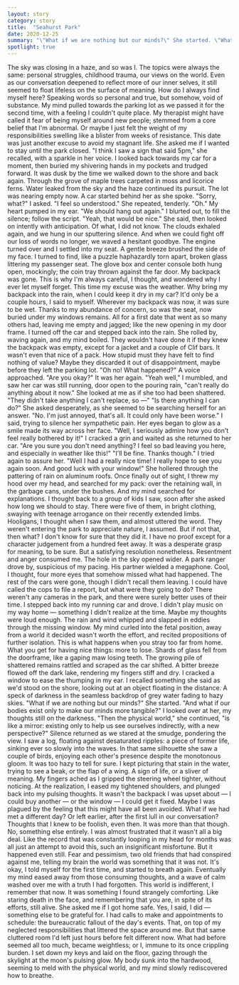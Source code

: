 ```yaml
---
layout: story
category: story
title:  "Seahurst Park"
date: 2020-12-25
summary: "\"What if we are nothing but our minds?\" She started. \"What if our bodies exist only to make our minds more tangible, and...\""
spotlight: true
---
```


The sky was closing in a haze, and so was I.
	The topics were always the same: personal struggles, childhood trauma, our views on the world. Even as our conversation deepened to reflect more of our inner selves, it still seemed to float lifeless on the surface of meaning. How do I always find myself here? Speaking words so personal and true, but somehow, void of substance.
	My mind pulled towards the parking lot as we passed it for the second time, with a feeling I couldn't quite place. My therapist might have called it fear of being myself around new people; stemmed from a core belief that I'm abnormal. Or maybe I just felt the weight of my responsibilities swelling like a blister from weeks of resistance. This date was just another excuse to avoid my stagnant life.
	She asked me if I wanted to stay until the park closed. "I think I saw a sign that said 5pm," she recalled, with a sparkle in her voice.
	I looked back towards my car for a moment, then buried my shivering hands in my pockets and trudged forward.
	It was dusk by the time we walked down to the shore and back again. Through the grove of maple trees carpeted in moss and licorice ferns. Water leaked from the sky and the haze continued its pursuit. The lot was nearing empty now.
	A car started behind her as she spoke.
	"Sorry, what?" I asked.
	"I feel so understood." She repeated, tenderly.
	"Oh." My heart pumped in my ear. "We should hang out again." I blurted out, to fill the silence; follow the script.
	"Yeah, that would be nice." She said, then looked on intently with anticipation. Of what, I did not know.
	The clouds exhaled again, and we hung in our sputtering silence. And when we could fight off our loss of words no longer, we waved a hesitant goodbye. The engine turned over and I settled into my seat.
	A gentle breeze brushed the side of my face. I turned to find, like a puzzle haphazardly torn apart, broken glass littering my passenger seat. The glove box and center console both hung open, mockingly; the coin tray thrown against the far door. My backpack was gone.
	This is why I'm always careful, I thought, and wondered why I ever let myself forget. This time my excuse was the weather. Why bring my backpack into the rain, when I could keep it dry in my car? It'd only be a couple hours, I said to myself.
	Wherever my backpack was now, it was sure to be wet. Thanks to my abundance of concern, so was the seat, now buried under my windows remains. All for a first date that went as so many others had, leaving me empty and jagged; like the new opening in my door frame.
	I turned off the car and stepped back into the rain. She rolled by, waving again, and my mind boiled.
	They wouldn't have done it if they knew the backpack was empty, except for a jacket and a couple of Clif bars. It wasn't even that nice of a pack. How stupid must they have felt to find nothing of value? Maybe they discarded it out of disappointment, maybe before they left the parking lot.
	"Oh no! What happened?" A voice approached. "Are you okay?"
	It was her again.
	"Yeah well," I mumbled, and saw her car was still running, door open to the pouring rain, "can't really do anything about it now."
	She looked at me as if she too had been shattered.
	"They didn't take anything I can't replace, so —"
	"Is there anything I can do?" She asked desperately, as she seemed to be searching herself for an answer.
	"No. I'm just annoyed, that's all. It could only have been worse." I said, trying to silence her sympathetic pain.
	Her eyes began to glow as a smile made its way across her face. "Well, I seriously admire how you don't feel really bothered by it!"
	I cracked a grin and waited as she returned to her car.
	"Are you sure you don't need anything? I feel so bad leaving you here, and especially in weather like this!"
	"I'll be fine. Thanks though." I tried again to assure her.
	"Well I had a really nice time! I really hope to see you again soon. And good luck with your window!" She hollered through the pattering of rain on aluminum roofs.
	Once finally out of sight, I threw my hood over my head, and searched for my pack: over the retaining wall, in the garbage cans, under the bushes. And my mind searched for explanations.
	I thought back to a group of kids I saw, soon after she asked how long we should to stay. There were five of them, in bright clothing, swaying with teenage arrogance on their recently extended limbs. Hooligans, I thought when I saw them, and almost uttered the word. They weren't entering the park to appreciate nature, I assumed. But if not that, then what?
	I don't know for sure that they did it. I have no proof except for a character judgement from a hundred feet away. It was a desperate grasp for meaning, to be sure. But a satisfying resolution nonetheless. Resentment and anger consumed me.
	The hole in the sky opened wider. A park ranger drove by, suspicious of my pacing. His partner wielded a megaphone. Cool, I thought, four more eyes that somehow missed what had happened. The rest of the cars were gone, though I didn't recall them leaving. I could have called the cops to file a report, but what were they going to do? There weren't any cameras in the park, and there were surely better uses of their time. I stepped back into my running car and drove.
	I didn't play music on my way home — something I didn't realize at the time. Maybe my thoughts were loud enough. The rain and wind whipped and slapped in eddies through the missing window. My mind curled into the fetal position, away from a world it decided wasn't worth the effort, and recited propositions of further isolation. This is what happens when you stray too far from home. What you get for having nice things: more to lose.
	Shards of glass fell from the doorframe, like a gaping maw losing teeth. The growing pile of shattered remains rattled and scraped as the car shifted. A bitter breeze flowed off the dark lake, rendering my fingers stiff and dry. I cracked a window to ease the thumping in my ear.
	I recalled something she said as we'd stood on the shore, looking out at an object floating in the distance. A speck of darkness in the seamless backdrop of grey water fading to hazy skies.
	"What if we are nothing but our minds?" She started. "And what if our bodies exist only to make our minds more tangible?"
    I looked over at her, my thoughts still on the darkness.
    "Then the physical world," she continued, "is like a mirror: existing only to help us see ourselves indirectly, with a new perspective?"
	Silence returned as we stared at the smudge, pondering the view.
	I saw a log, floating against desaturated ripples: a piece of former life, sinking ever so slowly into the waves. In that same silhouette she saw a couple of birds, enjoying each other's presence despite the monotonous gloom. It was too hazy to tell for sure.
	I kept picturing that stain in the water, trying to see a beak, or the flap of a wing. A sign of life, or a sliver of meaning.
	My fingers ached as I gripped the steering wheel tighter, without noticing. At the realization, I eased my tightened shoulders, and plunged back into my pulsing thoughts.
	It wasn't the backpack I was upset about — I could buy another — or the window — I could get it fixed. Maybe I was plagued by the feeling that this might have all been avoided. What if we had met a different day? Or left earlier, after the first lull in our conversation? Thoughts that I knew to be foolish, even then. It was more than that though. No, something else entirely. I was almost frustrated that it wasn't all a big deal. Like the record that was constantly looping in my head for months was all just an attempt to avoid this, such an insignificant misfortune. But it happened even still. Fear and pessimism, two old friends that had conspired against me, telling my brain the world was something that it was not.
	It's okay, I told myself for the first time, and started to breath again.
	Eventually my mind eased away from those consuming thoughts, and a wave of calm washed over me with a truth I had forgotten. This world is indifferent, I remember that now. It was something I found strangely comforting. Like staring death in the face, and remembering that you are, in spite of its efforts, still alive.
	She asked me if I got home safe. Yes, I said, I did — something else to be grateful for.
	I had calls to make and appointments to schedule: the bureaucratic fallout of the day's events. That, on top of my neglected responsibilities that littered the space around me. But that same cluttered room I'd left just hours before felt different now. What had before seemed all too much, became weightless; or I, immune to its once crippling burden. I set down my keys and laid on the floor, gazing through the skylight at the moon's pulsing glow. My body sunk into the hardwood, seeming to meld with the physical world, and my mind slowly rediscovered how to breathe.
